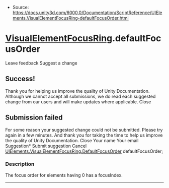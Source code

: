 * Source: https://docs.unity3d.com/6000.0/Documentation/ScriptReference/UIElements.VisualElementFocusRing-defaultFocusOrder.html

#  [VisualElementFocusRing](https://docs.unity3d.com/6000.0/Documentation/ScriptReference/UIElements.VisualElementFocusRing.html).defaultFocusOrder
Leave feedback
Suggest a change
## Success!
Thank you for helping us improve the quality of Unity Documentation. Although we cannot accept all submissions, we do read each suggested change from our users and will make updates where applicable.
Close
## Submission failed
For some reason your suggested change could not be submitted. Please <a>try again</a> in a few minutes. And thank you for taking the time to help us improve the quality of Unity Documentation.
Close
Your name Your email Suggestion* Submit suggestion
Cancel
[UIElements.VisualElementFocusRing.DefaultFocusOrder](https://docs.unity3d.com/6000.0/Documentation/ScriptReference/UIElements.VisualElementFocusRing.DefaultFocusOrder.html) defaultFocusOrder; 
### Description
The focus order for elements having 0 has a focusIndex. 
* * *
